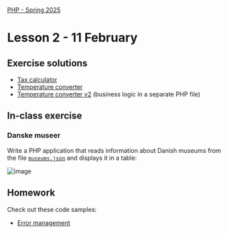 [PHP - Spring 2025](https://github.com/arturomorarioja-kea/WD_PHP_F25/blob/main/README.md)

# Lesson 2 - 11 February

## Exercise solutions
- [Tax calculator](https://github.com/arturomorarioja/php_tax_calculator)
- [Temperature converter](https://github.com/arturomorarioja/php_temperature_converter)
- [Temperature converter v2](https://github.com/arturomorarioja/php_temperature_converter_v2) (business logic in a separate PHP file)

[--> 2 File management. Slides. Code sample. Demo magic constants. Show kea-it-degrees. In-class exercise (museums)]: #
[--> 3 PDO. Live sample. Import (https://www.mysqltutorial.org/getting-started-with-mysql/mysql-sample-database/)]: #

## In-class exercise

### Danske museer
Write a PHP application that reads information about Danish museums from the file [`museums.json`](https://github.com/arturomorarioja-kea/WD_PHP_F25/blob/main/Lesson02/museums.json) and displays it in a table:

![image](https://github.com/user-attachments/assets/704f5835-9914-473e-9948-c8b7cd369cc8)

[Proposed solution(https://github.com/arturomorarioja/php_danske_museer)]: #

## Homework
Check out these code samples:
  - [Error management](https://github.com/arturomorarioja/php_error_management)
    
[  - File management(https://github.com/arturomorarioja/php_file_management)]: #
[  - KEA IT degrees(https://github.com/arturomorarioja/kea-it-degrees). It reads the information to display from a JSON file]: #

[Do the following exercises:]: #
[- Restaurant KEA. Add PHP to the code of the Restaurant KEA sample(https://github.com/arturomorarioja/kea_css_restaurant_solution) so that:]: #
[  - There is no redundant HTML code]: #
[  - When the user fills out and sends the contact form, the information is stored in a text file]: #
[  - Proposed solution(https://github.com/arturomorarioja/php_restaurant)]: #
[- Logger. Create a logger function `logFile()` that logs information to an HTML file with the following requirements]: #
[  - The log file will be in a directory called "log" in the root directory of the application]: #
[  - The name of the log file will be "log" plus the present date in yyyyMMdd format with extension ".htm" (e.g., "log_20250211.htm"). That is, there will be one log file per day to which every piece of information to log will be appended]: #
[  - The logging function will receive as parameters one or several strings or arrays of strings to log. Check out variadic functions in PHP(https://www.php.net/manual/en/functions.arguments.php#functions.variable-arg-list)]: #
[  - Each text to be logged will preceded by the date and time in the following format: "--- yyyy-MM-dd hh:mm:ss xM ---"]: #
[--> Fix the missing brackets in the sample below]: #
[  - E.g., if the user runs `logText('Message 1', 'Hello there', 'Further messages', 'One message', 'Another message', 'A further message');`, the information in `log20250210.htm`(https://github.com/arturomorarioja-kea/WD_PHP_F25/blob/main/Lesson02/log20250210.htm) will be logged]: #
[  - PHP functions and magic variables you may want to research for this exercise: `__DIR__`, `is_dir()`, `mkdir()`, `file_exists()`, `date()`, `time()`, `gettype()`]: #
[  - Proposed solution(https://github.com/arturomorarioja/php_logger)]: #
